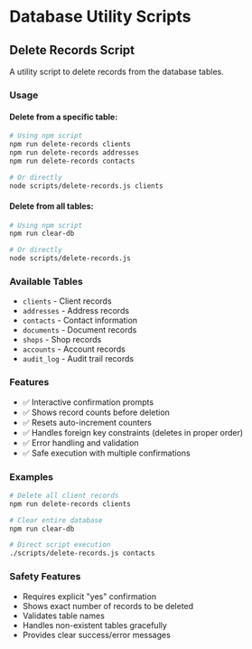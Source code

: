 # Database Utility Scripts

## Delete Records Script

A utility script to delete records from the database tables.

### Usage

#### Delete from a specific table:
```bash
# Using npm script
npm run delete-records clients
npm run delete-records addresses
npm run delete-records contacts

# Or directly
node scripts/delete-records.js clients
```

#### Delete from all tables:
```bash
# Using npm script
npm run clear-db

# Or directly  
node scripts/delete-records.js
```

### Available Tables
- `clients` - Client records
- `addresses` - Address records
- `contacts` - Contact information
- `documents` - Document records
- `shops` - Shop records
- `accounts` - Account records
- `audit_log` - Audit trail records

### Features
- ✅ Interactive confirmation prompts
- ✅ Shows record counts before deletion
- ✅ Resets auto-increment counters
- ✅ Handles foreign key constraints (deletes in proper order)
- ✅ Error handling and validation
- ✅ Safe execution with multiple confirmations

### Examples

```bash
# Delete all client records
npm run delete-records clients

# Clear entire database
npm run clear-db

# Direct script execution
./scripts/delete-records.js contacts
```

### Safety Features
- Requires explicit "yes" confirmation
- Shows exact number of records to be deleted
- Validates table names
- Handles non-existent tables gracefully
- Provides clear success/error messages
